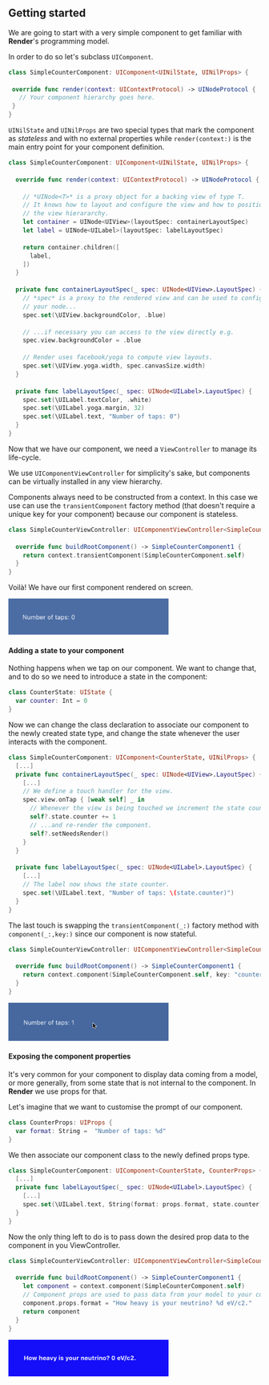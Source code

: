 ## Getting started

We are going to start with a very simple component to get familiar with **Render**'s programming model.

In order to do so let's subclass `UIComponent`.

```swift
class SimpleCounterComponent: UIComponent<UINilState, UINilProps> {

 override func render(context: UIContextProtocol) -> UINodeProtocol {
   // Your component hierarchy goes here.
 }
}
```

`UINilState` and `UINilProps` are two special types that mark the component as *stateless* and with no external properties while `render(context:)` is the main entry point for your component definition.

```swift
class SimpleCounterComponent: UIComponent<UINilState, UINilProps> {

  override func render(context: UIContextProtocol) -> UINodeProtocol {
    
    // *UINode<T>* is a proxy object for a backing view of type T.
    // It knows how to layout and configure the view and how to position it in 
    // the view hierararchy.
    let container = UINode<UIView>(layoutSpec: containerLayoutSpec)
    let label = UINode<UILabel>(layoutSpec: labelLayoutSpec)
    
    return container.children([
      label,
    ])
  }

  private func containerLayoutSpec(_ spec: UINode<UIView>.LayoutSpec) {
    // *spec* is a proxy to the rendered view and can be used to configure the backing view for
    // your node...
    spec.set(\UIView.backgroundColor, .blue)

    // ...if necessary you can access to the view directly e.g.
    spec.view.backgroundColor = .blue

    // Render uses facebook/yoga to compute view layouts.
    spec.set(\UIView.yoga.width, spec.canvasSize.width)
  }

  private func labelLayoutSpec(_ spec: UINode<UILabel>.LayoutSpec) {
    spec.set(\UILabel.textColor, .white)
    spec.set(\UILabel.yoga.margin, 32)
    spec.set(\UILabel.text, "Number of taps: 0")
  }
}
```

Now that we have our component, we need a `ViewController` to manage its life-cycle.

We use `UIComponentViewController` for simplicity's sake, but components can be virtually installed in any view hierarchy.

Components always need to be constructed from a context.
In this case we use can use the `transientComponent` factory method (that doesn't require a unique key for your component) because our component is stateless.

```swift
class SimpleCounterViewController: UIComponentViewController<SimpleCounterComponent> {

  override func buildRootComponent() -> SimpleCounterComponent1 {
    return context.transientComponent(SimpleCounterComponent.self)
  }
}
```

Voilà! We have our first component rendered on screen.

<img src="docs/gs1.png" width=320>

#### Adding a state to your component

Nothing happens when we tap on our component.
We want to change that, and to do so we need to introduce a state in the component:

```swift
class CounterState: UIState {
  var counter: Int = 0
}
```

Now we can change the class declaration to associate our component to the newly created state type, and change the state whenever the user interacts with the component.

```swift
class SimpleCounterComponent: UIComponent<CounterState, UINilProps> {
  [...]
  private func containerLayoutSpec(_ spec: UINode<UIView>.LayoutSpec) {
    [...]
    // We define a touch handler for the view.
    spec.view.onTap { [weak self] _ in
      // Whenever the view is being touched we increment the state counter... 
      self?.state.counter += 1
      // ...and re-render the component.
      self?.setNeedsRender()
    }
  }
  
  private func labelLayoutSpec(_ spec: UINode<UILabel>.LayoutSpec) {
    [...]
    // The label now shows the state counter.
    spec.set(\UILabel.text, "Number of taps: \(state.counter)")
  }
}
```

The last touch is swapping the `transientComponent(_:)` factory method with `component(_:,key:)` since our component is now stateful.

```swift
class SimpleCounterViewController: UIComponentViewController<SimpleCounterComponent> {

  override func buildRootComponent() -> SimpleCounterComponent1 {
    return context.component(SimpleCounterComponent.self, key: "counter")
  }
}
```

<img src="docs/gs2.gif" width=320>

#### Exposing the component properties

It's very common for your component to display data coming from a model, or more generally, from some state that is not internal to the component.
In **Render** we use props for that.

Let's imagine that we want to customise the prompt of our component.

```swift
class CounterProps: UIProps {
  var format: String =  "Number of taps: %d"
}
```

We then associate our component class to the newly defined props type.

```swift
class SimpleCounterComponent: UIComponent<CounterState, CounterProps> {
  [...]
  private func labelLayoutSpec(_ spec: UINode<UILabel>.LayoutSpec) {
    [...]
    spec.set(\UILabel.text, String(format: props.format, state.counter))
  }
}
```

Now the only thing left to do is to pass down the desired prop data to the component in you ViewController. 

```swift
class SimpleCounterViewController: UIComponentViewController<SimpleCounterComponent> {

  override func buildRootComponent() -> SimpleCounterComponent1 {
    let component = context.component(SimpleCounterComponent.self)
    // Component props are used to pass data from your model to your component.
    component.props.format = "How heavy is your neutrino? %d eV/c2."
    return component
  }
}
```

<img src="docs/gs3.png" width=320>

